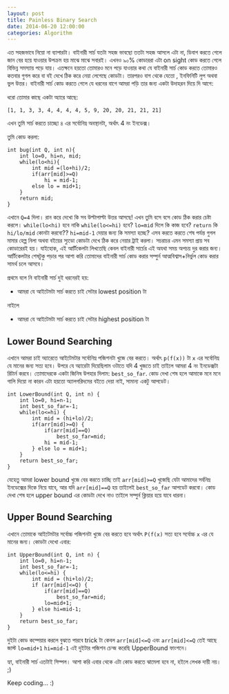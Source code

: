 ```yaml
---
layout: post
title: Painless Binary Search
date: 2014-06-20 12:00:00
categories: Algorithm
---
```

এত সহজভাবে নিয়ো না ব্যাপারটা। বাইনারী সার্চ যতটা সহজ ভাবছো ততটা সহজ আসলে এটা না, ডিবাগ করতে গেলে জান বের হয়ে যাওয়ার উপক্রম হয় মাঝে মাঝে সবারই। এখনও ৯০% কোডাররা এটা on sight কোড করতে গেলে বিভিন্ন সমস্যায় পড়ে যায়। এতক্ষনে হয়তো তোমারও মনে পড়ে যাওয়ার কথা যে বাইনারী সার্চ কোড করতে তোমারও কতবার গুগল করে বা বই দেখে ঠিক করে নেয়া লেগেছে কোডটা। তারপরও বাগ থেকে যেতো , ইনফিনিটি লুপ অথবা ভুল উত্তর। বাইনারী সার্চ কোড করতে গেলে যে ধরনের বাগে আমরা পড়ি তার জন্য একটা উদাহরন দিয়ে দি আগে:

ধরো তোমার কাছে একটা অ্যারে আছে:

    [1, 1, 3, 3, 4, 4, 4, 4, 5, 9, 20, 20, 21, 21, 21]

এখন তুমি সার্চ করতে চাচ্ছো ৪ এর সর্বোনিম্ন অবস্থানটা, অর্থাৎ 4 নং ইনডেক্স।

তুমি কোড করলা:

    int bug(int Q, int n){
        int lo=0, hi=n, mid;
        while(lo<hi){
            int mid =(lo+hi)/2;
            if(arr[mid]>=Q)
                hi = mid-1;
            else lo = mid+1;
        }
        return mid;
    }

এখানে `Q=4` দিলা। রান করে দেখো কি সব উল্টাপাল্টা উত্তর আসছে! এখন তুমি বসে বসে কোড ঠিক করার চেষ্টা করলে। `while(lo<hi)` হবে নাকি `while(lo<=hi)` হবে? `lo=mid` দিলে কি কাজ হবে? `return` কি `hi/lo/mid` কোনটা করবো?? `hi=mid-1` দেয়ার জন্য কি সমস্যা হচ্ছে? এসব করতে করতে শেষ পর্যন্ত গুগল মামার হেল্প নিলা অথবা বইয়ের স্যুডো কোডটা দেখে ঠিক করে নেয়ার ট্রাই করলা। সচরাচর এমন সমস্যা প্রায় সব কোডারেরই হয়। যাইহোক, এই আর্টিকেলটা লিখতেছি কেবল বাইনারী সার্চের এই অযথা সময় অপচয় দুর করার জন্য। আর্টিকেলটার শেষটুকু পড়ার পর আশা করি তোমাদের বাইনারী সার্চ কোড করার সম্পুর্ন আত্মবিশ্বাস+নির্ভুল কোড করার সামর্থ চলে আসবে।

প্রথমে বলে নি বাইনারী সার্চ দুই ধরনেরই হয়:

* আমরা যে আইটেমটা সার্চ করতে চাই সেটার lowest position টা

নাইলে

* আমরা যে আইটেমটা সার্চ করতে চাই সেটার highest position টা

## Lower Bound Searching

এখানে আমরা চাই অ্যারেতে আইটেমটার সর্বোনিম্ন পজিশনটা খুজে বের করতে। অর্থাৎ `p(f(x))` টা `x` এর সর্বোনিম্ন যে মানের জন্য সত্য হবে। উপরে যে অ্যারেটা দিয়েছিলাম ওটাতে যদি 4 খুজতে চাই তাইলে আমরা 4 নং ইনডেক্সটা রিটার্ন করবে। তোমাদেরকে একটা জিনিষ উপহার দিলাম: `best_so_far`. কোড দেখা শেষ হলে আমাকে মনে মনে গালি দিয়ো না কারন এটা হয়তো অ্যালগরিদমের বইতে দেয়া নাই, সামান্য একটু আপডেট।

    int LowerBound(int Q, int n) {
        int lo=0, hi=n-1;
        int best_so_far=-1;
        while(lo<=hi) {
            int mid = (hi+lo)/2;
            if(arr[mid]>=Q) {
                if(arr[mid]==Q)
                    best_so_far=mid;
                hi = mid-1;
            } else lo = mid+1;
        }
        return best_so_far;
    }

যেহেতু আমরা lower bound খুজে বের করতে চাচ্ছি তাই `arr[mid]>=Q` খুজেছি যেটা আমাদের সর্বনিম্ন ইনডেক্সের দিকে নিয়ে যাবে, আর যদি `arr[mid]==Q` হয় তাইলেই `best_so_far` আপডেট করবো। কোড দেখা শেষ হলে upper bound এর কোডটা দেখে নাও তাইলে সম্পুর্ন ক্লিয়ার হয়ে যাবে ধারনা।

## Upper Bound Searching

এখানে তোমাকে আইটেমটার সর্বোচ্চ পজিশনটা খুজে বের করতে হবে অর্থাৎ `P(f(x)` সত্য হবে সর্বোচ্চ `x` এর যে মানের জন্য। কোডটা দেখো এবার:

    int UpperBound(int Q, int n) {
        int lo=0, hi=n-1;
        int best_so_far=-1;
        while(lo<=hi) {
            int mid = (hi+lo)/2;
            if (arr[mid]<=Q) {
                if(arr[mid]==Q)
                    best_so_far=mid;
                lo=mid+1;
            } else hi=mid-1;
        }
        return best_so_far;
    }

দুইটা কোড কম্পেয়ার করলে বুঝতে পারবে trick টা কেবল `arr[mid]<=Q` এবং `arr[mid]<=Q` তেই আছে জাস্ট `lo=mid+1` `hi=mid-1` এই দুইটার পজিশন চেন্জ করেছি UpperBound ফাংশনে।

হ্যা, বাইনারী সার্চ এতটাই সিম্পল। আশা করি এবার থেকে এটা কোড করতে ঝামেলা হবে না, হইলে লেখক দায়ী নয়। ;)

Keep coding… :)